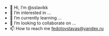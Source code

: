 - 👋 Hi, I’m @sslavikk
- 👀 I’m interested in ...
- 🌱 I’m currently learning ...
- 💞️ I’m looking to collaborate on ...
- 📫 How to reach me fedotovslavas@yandex.ru

<!---
sslavikk/sslavikk is a ✨ special ✨ repository because its `README.md` (this file) appears on your GitHub profile.
You can click the Preview link to take a look at your changes.
--->
